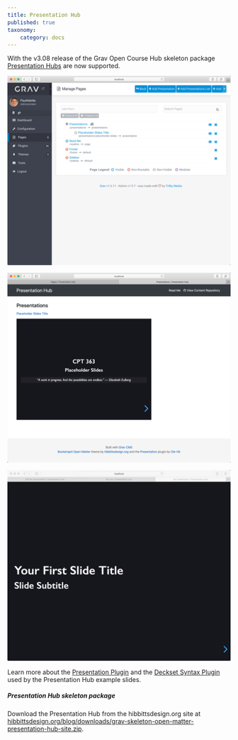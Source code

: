 ```yaml
---
title: Presentation Hub
published: true
taxonomy:
    category: docs
---
```


With the v3.08 release of the Grav Open Course Hub skeleton package [Presentation Hubs](https://demo.hibbittsdesign.org/grav-skeleton-open-matter-presentation-hub-site/) are now supported.

![Multiple presentations within a single Grav install](admin-panel-multiple-presentations.png)  

![Presentations List page](presentations-list-page.png)  

![Full screen Presentation](fullscreen-presentation.png)  

Learn more about the [Presentation Plugin](https://github.com/OleVik/grav-plugin-presentation/blob/master/README.md) and the [Deckset Syntax Plugin](https://github.com/OleVik/grav-plugin-presentation-deckset) used by the Presentation Hub example slides.


##### Presentation Hub skeleton package
Download the Presentation Hub from the hibbittsdesign.org site at [hibbittsdesign.org/blog/downloads/grav-skeleton-open-matter-presentation-hub-site.zip](http://hibbittsdesign.org/blog/downloads/grav-skeleton-open-matter-multicourse-hub-site.zip).
